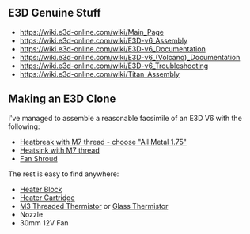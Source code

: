 ## E3D Genuine Stuff

* https://wiki.e3d-online.com/wiki/Main_Page
* https://wiki.e3d-online.com/wiki/E3D-v6_Assembly
* https://wiki.e3d-online.com/wiki/E3D-v6_Documentation
* https://wiki.e3d-online.com/wiki/E3D-v6_(Volcano)_Documentation
* https://wiki.e3d-online.com/wiki/E3D-v6_Troubleshooting
* https://wiki.e3d-online.com/wiki/Titan_Assembly

## Making an E3D Clone

I've managed to assemble a reasonable facsimile of an E3D V6 with the following:

* [Heatbreak with M7 thread - choose "All Metal 1.75"](https://www.aliexpress.com/item/5pcs-E3D-V6-HeatBreak-Hotend-Throat-For-1-75mm-Filament-All-Metal-Stainless-Steel-Remote-Feeding/32517122137.html)
* [Heatsink with M7 thread](https://www.banggood.com/Aluminum-Extruder-Heat-Sink-For-1_753mm-Proximity-Remote-V6-J-Head-3D-Printer-p-1128689.html)
* [Fan Shroud](https://www.banggood.com/V6-Plastic-Cover-Shell-Case-For-3010-Cooling-Fan-3D-Printer-Extruder-p-1011563.html)

The rest is easy to find anywhere:

* [Heater Block](https://www.banggood.com/Heater-Aluminium-Block-For-3D-Printer-Makerbot-MK7MK8-Extruder-p-1015878.html)
* [Heater Cartridge](https://www.banggood.com/12V-40W-6mm-x-20mm-Cartridge-Heater-Reprap-For-3D-Printer-p-961874.html)
* [M3 Threaded Thermistor](https://www.banggood.com/M3-Modular-Screw-on-Stud-Thermistor-Hot-End-Screw-Type-Thermistors-p-977986.html) or [Glass Thermistor](https://www.banggood.com/5Pcs-100K-1-NTC-Single-Ended-Glass-Sealed-Thermistor-Temperature-Sensor-For-3D-Printer-p-1005643.html)
* Nozzle
* 30mm 12V Fan